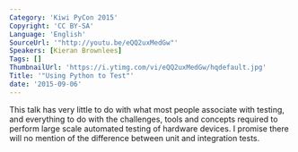 ```yaml
---
Category: 'Kiwi PyCon 2015'
Copyright: 'CC BY-SA'
Language: 'English'
SourceUrl: '"http://youtu.be/eQQ2uxMedGw"'
Speakers: [Kieran Brownlees]
Tags: []
ThumbnailUrl: 'https://i.ytimg.com/vi/eQQ2uxMedGw/hqdefault.jpg'
Title: '"Using Python to Test"'
date: '2015-09-06'
---
```

This talk has very little to do with what most people associate with testing, and everything to do with the challenges, tools and concepts required to perform large scale automated testing of hardware devices. I promise there will no mention of the difference between unit and integration tests.